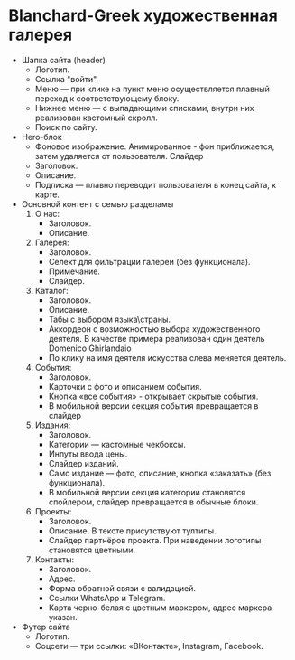 # Blanchard-Greek художественная галерея
+ Шапка сайта (header)
  + Логотип.
  + Ссылка "войти".
  + Меню — при клике на пункт меню осуществляется плавный переход к соответствующему блоку.
  + Нижнее меню — с выпадающими списками, внутри них реализован кастомный скролл.
  + Поиск по сайту.
+ Hero-блок
  + Фоновое изображение. Анимированное - фон приближается, затем удаляется от пользователя. Слайдер
  + Заголовок.
  + Описание.
  + Подписка — плавно переводит пользователя в конец сайта, к карте.
+ Основной контент с семью разделамы
  1. О нас:
     + Заголовок.
     + Описание.
  2. Галерея:
     + Заголовок.
     + Селект для фильтрации галереи (без функционала).
     + Примечание.
     + Слайдер.
  3. Каталог:
     + Заголовок.
     + Описание.
     + Табы с выбором языка\страны.
     + Аккордеон с возможностью выбора художественного деятеля. В качестве примера реализован один деятель Domenico Ghirlandaio
     + По клику на имя деятеля искусства слева меняется деятель.
  4. События:
     + Заголовок.
     + Карточки с фото и описанием события.
     + Кнопка «все события» - открывает скрытые события.
     + В мобильной версии секция события превращается в слайдер
  5. Издания:
     + Заголовок.
     + Категории — кастомные чекбоксы.
     + Инпуты ввода цены.
     + Слайдер изданий.
     + Само издание — фото, описание, кнопка «заказать» (без функционала).
     + В мобильной версии секция категории становятся спойлером, слайдер превращается в обычные блоки.
  6. Проекты:
     + Заголовок.
     + Описание. В тексте присутствуют тултипы.
     + Слайдер партнёров проекта. При наведении логотипы становятся цветными.
  7. Контакты:
     + Заголовок.
     + Адрес.
     + Форма обратной связи с валидацией.
     + Ссылки WhatsApp и Telegram.
     + Карта черно-белая с цветным маркером, адрес маркера указан.
+ Футер сайта
  + Логотип.
  + Соцсети — три ссылки: «ВКонтакте», Instagram, Facebook.
  
